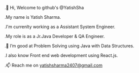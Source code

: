 .👋 Hi, Welcome to github's @YatishSha 

.My name is Yatish Sharma.

.I'm currenlty working as a Assistant System Engineer.

.My role is as a Jr.Java Developer & QA Engineer.

.👀 I’m good at Problem Solving using Java with Data Structures.

.I also know Front end web development using React.js.

.📫 Reach me on yatishsharma2407@gmail.com
